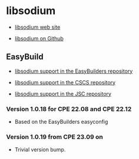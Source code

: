# libsodium

  * [libsodium web site](https://doc.libsodium.org/)

  * [libsodium on Github](https://github.com/jedisct1/libsodium)


## EasyBuild

  * [libsodium support in the EasyBuilders repository](https://github.com/easybuilders/easybuild-easyconfigs/tree/develop/easybuild/easyconfigs/l/libsodium)

  * [libsodium support in the CSCS repository](https://github.com/eth-cscs/production/tree/master/easybuild/easyconfigs/l/libsodium)

  * [libsodium support in the JSC repository](https://github.com/easybuilders/JSC/tree/2022/Golden_Repo/l/libsodium)


### Version 1.0.18 for CPE 22.08 and CPE 22.12

-   Based on the EasyBuilders easyconfig


### Version 1.0.19 from CPE 23.09 on

-   Trivial version bump.


